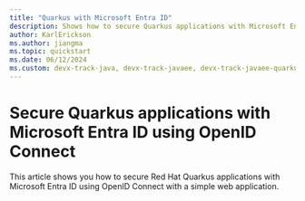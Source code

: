 ```yaml
---
title: "Quarkus with Microsoft Entra ID"
description: Shows how to secure Quarkus applications with Microsoft Entra ID using OpenID Connect.
author: KarlErickson
ms.author: jiangma
ms.topic: quickstart
ms.date: 06/12/2024
ms.custom: devx-track-java, devx-track-javaee, devx-track-javaee-quarkus, devx-track-javaee-quarkus-entra-id, devx-track-extended-java, devx-track-azurecli
---
```


# Secure Quarkus applications with Microsoft Entra ID using OpenID Connect

This article shows you how to secure Red Hat Quarkus applications with Microsoft Entra ID using OpenID Connect with a simple web application.
